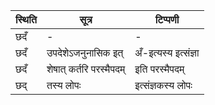 | स्थिति | सूत्र | टिप्पणी |
| ----- | ------- | ------ |
| छदँ | - | - |
| छदँ | उपदेशेऽजनुनासिक इत् | अँ-इत्यस्य इत्संज्ञा |
| छदँ | शेषात् कर्तरि परस्मैपदम् | इति परस्मैपदम् |
| छद् | तस्य लोपः | इत्संज्ञकस्य लोपः |
